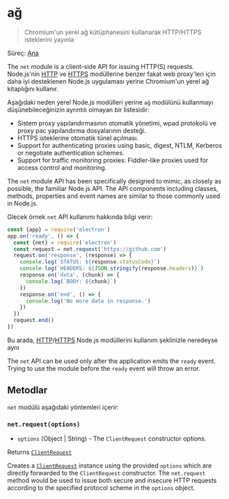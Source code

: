 # ağ

> Chromium'un yerel ağ kütüphanesini kullanarak HTTP/HTTPS isteklerini yayınla

Süreç: [Ana](../glossary.md#main-process)

The `net` module is a client-side API for issuing HTTP(S) requests. Node.js'nin [HTTP](https://nodejs.org/api/http.html) ve [HTTPS](https://nodejs.org/api/https.html) modüllerine benzer fakat web proxy'leri için daha iyi desteklenen Node.js uygulaması yerine Chromium'un yerel ağ kitaplığını kullanır.

Aşağıdaki neden yerel Node.js modülleri yerine `ağ` modülünü kullanmayı düşünebileceğinizin ayrıntılı olmayan bir listesidir:

* Sistem proxy yapılandırmasının otomatik yönetimi, wpad protokolü ve proxy pac yapılandırma dosyalarının desteği.
* HTTPS isteklerine otomatik tünel açılması.
* Support for authenticating proxies using basic, digest, NTLM, Kerberos or negotiate authentication schemes.
* Support for traffic monitoring proxies: Fiddler-like proxies used for access control and monitoring.

The `net` module API has been specifically designed to mimic, as closely as possible, the familiar Node.js API. The API components including classes, methods, properties and event names are similar to those commonly used in Node.js.

Glecek örnek `net` API kullanımı hakkında bilgi verir:

```javascript
const {app} = require('electron')
app.on('ready', () => {
  const {net} = require('electron')
  const request = net.request('https://github.com')
  request.on('response', (response) => {
    console.log(`STATUS: ${response.statusCode}`)
    console.log(`HEADERS: ${JSON.stringify(response.headers)}`)
    response.on('data', (chunk) => {
      console.log(`BODY: ${chunk}`)
    })
    response.on('end', () => {
      console.log('No more data in response.')
    })
  })
  request.end()
})
```

Bu arada, [HTTP](https://nodejs.org/api/http.html)/[HTTPS](https://nodejs.org/api/https.html) Node.js modüllerini kullanım şeklinizle neredeyse aynı

The `net` API can be used only after the application emits the `ready` event. Trying to use the module before the `ready` event will throw an error.

## Metodlar

`net` modülü aşağıdaki yöntemleri içerir:

### `net.request(options)`

* `options` (Object | String) - The `ClientRequest` constructor options.

Returns [`ClientRequest`](./client-request.md)

Creates a [`ClientRequest`](./client-request.md) instance using the provided `options` which are directly forwarded to the `ClientRequest` constructor. The `net.request` method would be used to issue both secure and insecure HTTP requests according to the specified protocol scheme in the `options` object.